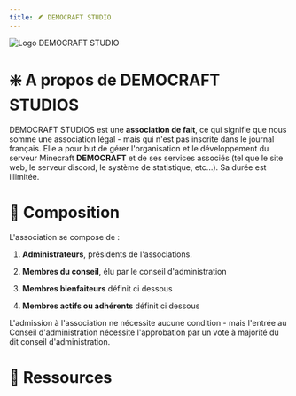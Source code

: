 ```yaml
---
title: 🪶 DEMOCRAFT STUDIO
---
```


![Logo DEMOCRAFT STUDIO](/img/demo-studio.png)

# ❇️ A propos de DEMOCRAFT STUDIOS
DEMOCRAFT STUDIOS est une **association de fait**, ce qui signifie que nous somme une association légal - mais qui n'est pas inscrite dans le journal français. Elle a pour but de gérer l'organisation et le développement du serveur Minecraft **DEMOCRAFT** et de ses services associés (tel que le site web, le serveur discord, le système de statistique, etc...). Sa durée est illimitée.

# 👥 Composition

L'association se compose de :

1. **Administrateurs**, présidents de l'associations.

2. **Membres du conseil**, élu par le conseil d'administration

3. **Membres bienfaiteurs** définit ci dessous

4. **Membres actifs ou adhérents** définit ci dessous

L'admission à l'association ne nécessite aucune condition - mais l'entrée au Conseil d'administration nécessite l'approbation par un vote à majorité du dit conseil d'administration.

# 🛒 Ressources

